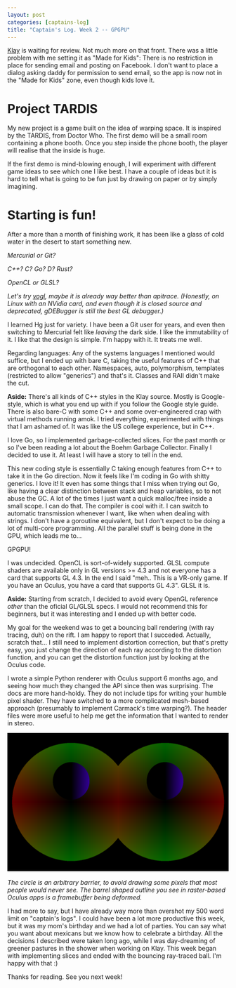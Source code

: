 ```yaml
---
layout: post
categories: [captains-log]
title: "Captain's Log. Week 2 -- GPGPU"
---
```


[Klay](/klay) is waiting for review. Not much more on that front. There was a little problem with me setting it as "Made for Kids": There is no restriction in place for sending email and posting on Facebook. I don't want to place a dialog asking daddy for permission to send email, so the app is now not in the "Made for Kids" zone, even though kids love it.

# Project TARDIS

My new project is a game built on the idea of warping space. It is inspired by the TARDIS, from Doctor Who. The first demo will be a small room containing a phone booth. Once you step inside the phone booth, the player will realise that the inside is huge.

If the first demo is mind-blowing enough, I will experiment with different game ideas to see which one I like best. I have a couple of ideas but it is hard to tell what is going to be fun just by drawing on paper or by simply imagining.

# Starting is fun!

After a more than a month of finishing work, it has been like a glass of cold water in the desert to start something new.

*Mercurial or Git?*

*C++? C? Go? D? Rust?*

*OpenCL or GLSL?*

*Let's try [vogl](https://github.com/ValveSoftware/vogl), maybe it is already way better than apitrace. (Honestly, on Linux with an NVidia card, and even though it is closed source and deprecated, gDEBugger is still the best GL debugger.)*

I learned Hg just for variety. I have been a Git user for years, and even then switching to Mercurial felt like *leaving* the dark side. I like the immutability of it. I like that the design is simple. I'm happy with it. It treats me well.

Regarding languages: Any of the systems languages I mentioned would suffice, but I ended up with bare C, taking the useful features of C++ that are orthogonal to each other. Namespaces, auto, polymorphism, templates (restricted to allow "generics") and that's it. Classes and RAII didn't make the cut.

**Aside:** There's all kinds of C++ styles in the Klay source. Mostly is Google-style, which is what you end up with if you follow the Google style guide. There is also bare-C with some C++ and some over-engineered crap with virtual methods running amok. I tried everything, experimented with things that I am ashamed of. It was like the US college experience, but in C++.

I love Go, so I implemented garbage-collected slices. For the past month or so I've been reading a lot about the Boehm Garbage Collector. Finally I decided to use it. At least I will have a story to tell in the end.

This new coding style is essentially C taking enough features from C++ to take it in the Go direction. Now it feels like I'm coding in Go with shitty generics. I love it! It even has some things that I miss when trying out Go, like having a clear distinction between stack and heap variables, so to not abuse the GC. A lot of the times I just want a quick malloc/free inside a small scope. I can do that. The compiler is cool with it. I can switch to automatic transmission whenever I want, like when when dealing with strings. I don't have a goroutine equivalent, but I don't expect to be doing a lot of multi-core programming. All the parallel stuff is being done in the GPU, which leads me to...

GPGPU!

I was undecided. OpenCL is sort-of-widely supported. GLSL compute shaders are available only in GL versions >= 4.3 and not everyone has a card that supports GL 4.3. In the end I said "meh.. This is a VR-only game. If you have an Oculus, you have a card that supports GL 4.3". GLSL it is.

**Aside:** Starting from scratch, I decided to avoid every OpenGL reference *other* than the oficial GL/GLSL specs. I would not recommend this for beginners, but it was interesting and I ended up with better code.

My goal for the weekend was to get a bouncing ball rendering (with ray tracing, duh) on the rift. I am happy to report that I succeded. Actually, scratch that... I still need to implement distortion correction, but that's pretty easy, you just change the direction of each ray according to the distortion function, and you can get the distortion function just by looking at the Oculus code.

I wrote a simple Python renderer with Oculus support 6 months ago, and seeing how much they changed the API since then was surprising. The docs are more hand-holdy. They do not include tips for writing your humble pixel shader. They have switched to a more complicated mesh-based approach (presumably to implement Carmack's time warping?). The header files were more useful to help me get the information that I wanted to render in stereo.

<img src="/img/c_log_2_1.png" style="width: 600px;"/>

*The circle is an arbitrary barrier, to avoid drawing some pixels that most people would never see. The barrel shaped outline you see in raster-based Oculus apps is a framebuffer being deformed.*

I had more to say, but I have already way more than overshot my 500 word limit on "captain's logs". I could have been a lot more productive this week, but it was my mom's birthday and we had a lot of parties. You can say what you want about mexicans but we know how to celebrate a birthday.
All the decisions I described were taken long ago, while I was day-dreaming of greener pastures in the shower when working on Klay. This week began with implementing slices and ended with the bouncing ray-traced ball. I'm happy with that :)

Thanks for reading. See you next week!


